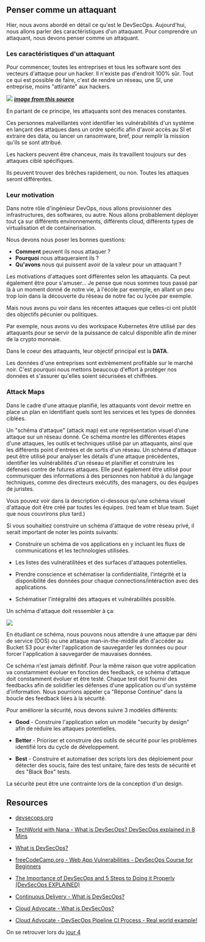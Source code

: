 ## Penser comme un attaquant

Hier, nous avons abordé en détail ce qu'est le DevSecOps. Aujourd'hui, nous allons parler des caractéristiques d'un attaquant. Pour comprendre un attaquant, nous devons penser comme un attaquant.


### Les caractéristiques d'un attaquant

Pour commencer, toutes les entreprises et tous les software sont des vecteurs d'attaque pour un hacker. Il n'existe pas d'endroit 100% sûr. Tout ce qui est possible de faire, c'est de rendre un réseau, une SI, une entreprise, moins "attirante" aux hackers.

![](images/day03-2.jpg)
***[image from this source](https://www.trainerize.me/articles/outrun-bear/)***

En partant de ce principe, les attaquants sont des menaces constantes. 

Ces personnes malveillantes vont identifier les vulnérabilités d'un système en lançant des attaques dans un ordre spécific afin d'avoir accès au SI et extraire des data, ou lancer un ransomware, bref, pour remplir la mission qu'ils se sont attribué.

Les hackers peuvent être chanceux, mais ils travaillent toujours sur des attaques ciblé spécifiques.

Ils peuvent trouver des brêches rapidement, ou non. Toutes les attaques seront différentes.

### Leur motivation

Dans notre rôle d'ingénieur DevOps, nous allons provisionner des infrastructures, des softwares, ou autre. Nous allons probablement déployer tout ça sur différents environnements, différents cloud, différents types de virtualisation et de containerisation.

Nous devons nous poser les bonnes questions:

- **Comment** peuvent ils nous attaquer ?
- **Pourquoi** nous attaqueraient ils ?
- **Qu'avons** nous qui puissent avoir de la valeur pour un attaquant ?

Les motivations d'attaques sont différentes selon les attaquants. Ca peut également être pour s'amuser... Je pense que nous sommes tous passé par là à un moment donné de notre vie, à l'école par exemple, en allant un peu trop loin dans la découverte du réseau de notre fac ou lycée par exemple.

Mais nous avons pu voir dans les récentes attaques que celles-ci ont plutôt des objectifs pécunier ou politiques.

Par exemple, nous avons vu des workspace Kubernetes être utilisé par des attaquants pour se servir de la puissance de calcul disponible afin de miner de la crypto monnaie.

Dans le coeur des attaquants, leur objectif principal est la **DATA**.

Les données d'une entreprises sont extrèmement profitable sur le marché noir. C'est pourquoi nous mettons beaucoup d'effort à protéger nos données et s'assurer qu'elles soient sécurisées et chiffrées. 


### Attack Maps 

Dans le cadre d'une attaque planifié, les attaquants vont devoir mettre en place un plan en identifiant quels sont les services et les types de données ciblées.

Un "schéma d'attaque" (attack map) est une représentation visuel d'une attaque sur un réseau donné. Ce schéma montre les différentes étapes d'une attaques, les outils et techniques utilisé par un attaquants, ainsi que les différents point d'entrées et de sortis d'un réseau. Un schéma d'attaque peut être utilisé pour analyser les détails d'une attaque précédentes, identifier les vulnérabilités d'un réseau et planifier et construire les défenses contre de futures attaques. Elle peut également être utilisé pour communiquer des informations à des personnes non habitué à du langage techniques, comme des directeurs exécutifs, des managers, ou des équipes de juristes.

Vous pouvez voir dans la description ci-dessous qu'une schéma visuel d'attaque doit être créé par toutes les équipes. (red team et blue team. Sujet que nous couvrirons plus tard.)

Si vous souhaitiez construire un schéma d'attaque de votre réseau privé, il serait important de noter les points suivants:

- Construire un schéma de vos applications en y incluant les fluxs de communications et les technologies utilisées.

- Les listes des vulnératilitées et des surfaces d'attaques potentielles.

- Prendre conscience et schématiser la confidentialité, l'intégrité et la disponibilité des données pour chaque connections/intéraction avec des applications.

- Schématiser l'intégralité des attaques et vulnérabilités possible.

Un schéma d'attaque doit ressembler à ça:

![](images/day03-1.png)

En étudiant ce schéma, nous pouvons nous attendre à une attaque par déni de service (DOS) ou une attaque man-in-the-middle afin d'accéder au Bucket S3 pour éviter l'application de sauvegarder les données ou pour forcer l'application à sauvegarder de mauvaises données.

Ce schéma n'est jamais définitif. Pour la même raison que votre application va constamment évoluer en fonction des feedback, ce schéma d'attaque doit constamment évoluer  et être testé. Chaque test doit fournir des feedbacks afin de solidifier les défenses d'une application ou d'un système d'information. Nous pourrions appeler ça "Réponse Continue" dans la boucle des feedback liées à la sécurité.

Pour améliorer la sécurité, nous devons suivre 3 modèles différents:

- **Good** - Construire l'application selon un modèle "security by design" afin de réduire les attaques potentielles. 

- **Better** - Prioriser et construire des outils de sécurité pour les problèmes identifié lors du cycle de développement.

- **Best** - Construire et automatiser des scripts lors des déploiement pour détecter des soucis, faire des test unitaire, faire des tests de sécurité et des "Black Box" tests.

La sécurité peut être une contrainte lors de la conception d'un design.

## Resources 

- [devsecops.org](https://www.devsecops.org/)

- [TechWorld with Nana - What is DevSecOps? DevSecOps explained in 8 Mins](https://www.youtube.com/watch?v=nrhxNNH5lt0&list=PLsKoqAvws1pvg7qL7u28_OWfXwqkI3dQ1&index=1&t=19s)

- [What is DevSecOps?](https://www.youtube.com/watch?v=J73MELGF6u0&list=PLsKoqAvws1pvg7qL7u28_OWfXwqkI3dQ1&index=2&t=1s)

- [freeCodeCamp.org - Web App Vulnerabilities - DevSecOps Course for Beginners](https://www.youtube.com/watch?v=F5KJVuii0Yw&list=PLsKoqAvws1pvg7qL7u28_OWfXwqkI3dQ1&index=3&t=67s)

- [The Importance of DevSecOps and 5 Steps to Doing it Properly (DevSecOps EXPLAINED)](https://www.youtube.com/watch?v=KaoPQLyWq_g&list=PLsKoqAvws1pvg7qL7u28_OWfXwqkI3dQ1&index=4&t=13s)

- [Continuous Delivery - What is DevSecOps?](https://www.youtube.com/watch?v=NdvMUcWNlFw&list=PLsKoqAvws1pvg7qL7u28_OWfXwqkI3dQ1&index=5&t=6s)

- [Cloud Advocate - What is DevSecOps?](https://www.youtube.com/watch?v=a2y4Oj5wrZg&list=PLsKoqAvws1pvg7qL7u28_OWfXwqkI3dQ1&index=6)

- [Cloud Advocate - DevSecOps Pipeline CI Process - Real world example!](https://www.youtube.com/watch?v=ipe08lFQZU8&list=PLsKoqAvws1pvg7qL7u28_OWfXwqkI3dQ1&index=7&t=204s)

On se retrouver lors du [jour 4](day04.md) 
